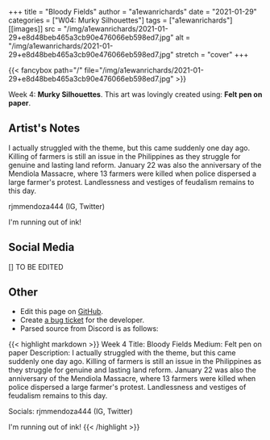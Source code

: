 +++
title =       "Bloody Fields"
author =      "a1ewanrichards"
date =        "2021-01-29"
categories =  ["W04: Murky Silhouettes"]
tags =        ["a1ewanrichards"]
[[images]]
                      src = "/img/a1ewanrichards/2021-01-29+e8d48beb465a3cb90e476066eb598ed7.jpg"
                      alt = "/img/a1ewanrichards/2021-01-29+e8d48beb465a3cb90e476066eb598ed7.jpg"
                      stretch = "cover"
+++


{{< fancybox path="/" file="/img/a1ewanrichards/2021-01-29+e8d48beb465a3cb90e476066eb598ed7.jpg" >}}


Week 4: **Murky Silhouettes**. This art was lovingly created using: **Felt pen on paper**.

## Artist's Notes

I actually struggled with the theme, but this came suddenly one day ago. Killing of farmers is still an issue in the Philippines as they struggle for genuine and lasting land reform. January 22 was also the anniversary of the Mendiola Massacre, where 13 farmers were killed when police dispersed a large farmer's protest. Landlessness and vestiges of feudalism remains to this day.

rjmmendoza444 (IG, Twitter)

I'm running out of ink!

## Social Media

[] TO BE EDITED

## Other

- Edit this page on [GitHub](https://github.com/teaminkling/web-refresh/edit/main/blog/content/blog/a1ewanrichards-week-4-759c.md).
- Create [a bug ticket](https://github.com/teaminkling/web-refresh/issues/new?assignees=&labels=bug&template=problem-report.md&title=) for the developer.
- Parsed source from Discord is as follows:

{{< highlight markdown >}}
Week 4
Title: Bloody Fields
Medium: Felt pen on paper
Description: I actually struggled with the theme, but this came suddenly one day ago. Killing of farmers is still an issue in the Philippines as they struggle for genuine and lasting land reform. January 22 was also the anniversary of the Mendiola Massacre, where 13 farmers were killed when police dispersed a large farmer's protest. Landlessness and vestiges of feudalism remains to this day.

Socials: rjmmendoza444 (IG, Twitter)

I'm running out of ink!
{{< /highlight >}}